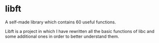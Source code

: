 # libft
A self-made library which contains 60 useful functions.

Libft is a project in which I have rewritten all the basic functions of
libc and some additional ones in order to better understand them.
